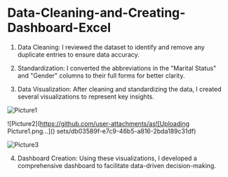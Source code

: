 # Data-Cleaning-and-Creating-Dashboard-Excel

1. Data Cleaning: I reviewed the dataset to identify and remove any duplicate entries to ensure data accuracy.

2. Standardization: I converted the abbreviations in the "Marital Status" and "Gender" columns to their full forms for better clarity.

4. Data Visualization: After cleaning and standardizing the data, I created several visualizations to represent key insights.
   
![Picture1](https://github.com/user-attachments/assets/e2366090-9fb9-4af0-9548-a49e59747015)

![Picture2](https://github.com/user-attachments/as![Uploading Picture1.png…]()
sets/db03589f-e7c9-46b5-a816-2bda189c31df)

![Picture3](https://github.com/user-attachments/assets/f157e850-6605-47d6-b7ed-8cb4d5d49aeb)

4. Dashboard Creation: Using these visualizations, I developed a comprehensive dashboard to facilitate data-driven decision-making.
